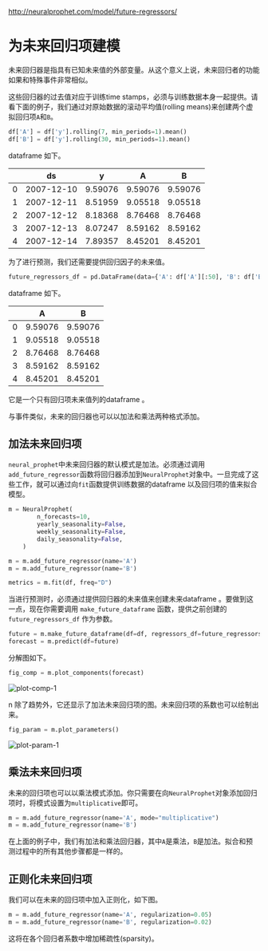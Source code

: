 http://neuralprophet.com/model/future-regressors/

# 为未来回归项建模

未来回归器是指具有已知未来值的外部变量。从这个意义上说，未来回归者的功能如果和特殊事件非常相似。

这些回归器的过去值对应于训练time stamps，必须与训练数据本身一起提供。请看下面的例子，我们通过对原始数据的滚动平均值(rolling means)来创建两个虚拟回归项`A`和`B`。

```python
df['A'] = df['y'].rolling(7, min_periods=1).mean()
df['B'] = df['y'].rolling(30, min_periods=1).mean()
```

dataframe 如下。

|      | ds         | y       | A       | B       |
| ---- | ---------- | ------- | ------- | ------- |
| 0    | 2007-12-10 | 9.59076 | 9.59076 | 9.59076 |
| 1    | 2007-12-11 | 8.51959 | 9.05518 | 9.05518 |
| 2    | 2007-12-12 | 8.18368 | 8.76468 | 8.76468 |
| 3    | 2007-12-13 | 8.07247 | 8.59162 | 8.59162 |
| 4    | 2007-12-14 | 7.89357 | 8.45201 | 8.45201 |


为了进行预测，我们还需要提供回归因子的未来值。

```python
future_regressors_df = pd.DataFrame(data={'A': df['A'][:50], 'B': df['B'][:50]})
```

dataframe 如下。

|      | A       | B       |
| ---- | ------- | ------- |
| 0    | 9.59076 | 9.59076 |
| 1    | 9.05518 | 9.05518 |
| 2    | 8.76468 | 8.76468 |
| 3    | 8.59162 | 8.59162 |
| 4    | 8.45201 | 8.45201 |



它是一个只有回归项未来值列的dataframe 。

与事件类似，未来的回归器也可以以加法和乘法两种格式添加。

## 加法未来回归项

`neural_prophet`中未来回归器的默认模式是加法。必须通过调用`add_future_regressor`函数将回归器添加到`NeuralProphet`对象中。一旦完成了这些工作，就可以通过向`fit`函数提供训练数据的dataframe 以及回归项的值来拟合模型。

```python
m = NeuralProphet(
        n_forecasts=10,
        yearly_seasonality=False,
        weekly_seasonality=False,
        daily_seasonality=False,
    )

m = m.add_future_regressor(name='A')
m = m.add_future_regressor(name='B')

metrics = m.fit(df, freq="D")
```

当进行预测时，必须通过提供回归器的未来值来创建未来dataframe 。要做到这一点，现在你需要调用 `make_future_dataframe` 函数，提供之前创建的`future_regressors_df` 作为参数。

```python
future = m.make_future_dataframe(df=df, regressors_df=future_regressors_df, periods=3)
forecast = m.predict(df=future)
```

分解图如下。

```python
fig_comp = m.plot_components(forecast)
```

![plot-comp-1](http://neuralprophet.com/images/plot_comp_future_reg_1.png)

n 除了趋势外，它还显示了加法未来回归项的图。未来回归项的系数也可以绘制出来。

```python
fig_param = m.plot_parameters()
```

![plot-param-1](http://neuralprophet.com/images/plot_param_future_reg_1.png)

## 乘法未来回归项

未来的回归项也可以以乘法模式添加。你只需要在向`NeuralProphet`对象添加回归项时，将模式设置为`multiplicative`即可。

```python
m = m.add_future_regressor(name='A', mode="multiplicative")
m = m.add_future_regressor(name='B')
```

在上面的例子中，我们有加法和乘法回归器，其中`A`是乘法，`B`是加法。拟合和预测过程中的所有其他步骤都是一样的。



## 正则化未来回归项

我们可以在未来的回归项中加入正则化，如下图。

```python
m = m.add_future_regressor(name='A', regularization=0.05)
m = m.add_future_regressor(name='B', regularization=0.02)
```

这将在各个回归者系数中增加稀疏性(sparsity)。

